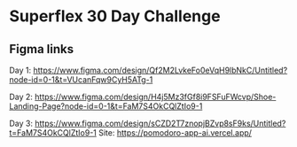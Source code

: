# Superflex 30 Day Challenge

## Figma links
Day 1: https://www.figma.com/design/Qf2M2LvkeFo0eVqH9lbNkC/Untitled?node-id=0-1&t=VUcanFqw9CyH5ATg-1

Day 2: https://www.figma.com/design/H4j5Mz3fGf8i9FSFuFWcvp/Shoe-Landing-Page?node-id=0-1&t=FaM7S4OkCQlZtIo9-1

Day 3: https://www.figma.com/design/sCZD2T7znopjBZvp8sF9ks/Untitled?t=FaM7S4OkCQlZtIo9-1
Site: https://pomodoro-app-ai.vercel.app/
